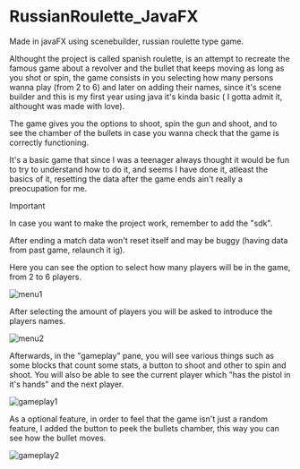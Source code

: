 # RussianRoulette_JavaFX
Made in javaFX using scenebuilder, russian roulette type game.

Althought the project is called spanish roulette, is an attempt to recreate the famous game about a revolver and the bullet that  keeps moving as long as you shot or spin, the game consists in you selecting how many persons wanna play (from 2 to 6) and later on adding their names, since it's scene builder and this is my first year using java it's kinda basic ( I gotta admit it, althought was made with love).

The game gives you the options to shoot, spin the gun and shoot, and to see the chamber of the bullets in case you wanna check that the game is correctly functioning.

It's a basic game that since I was a teenager always thought it would be fun to try to understand how to do it, and seems I have done it, atleast the basics of it, resetting the data after the game ends ain't really a preocupation for me.

> [!IMPORTANT]  
> In case you want to make the project work, remember to add the "sdk".
> 
> After ending a match data won't reset itself and may be buggy (having data from past game, relaunch it ig).


Here you can see the option to select how many players will be in the game, from 2 to 6 players.

![menu1](https://github.com/user-attachments/assets/731f0fde-793c-488e-8c2e-81ba5147d2f9)

After selecting the amount of players you will be asked to introduce the players names.

![menu2](https://github.com/user-attachments/assets/816db127-3cd3-44d0-9cb4-1f623d077fec)

Afterwards, in the "gameplay" pane, you will see various things such as some blocks that count some stats, a button to shoot and other to spin and shoot. You will also be able to see the current player which "has the pistol in it's hands" and the next player. 

![gameplay1](https://github.com/user-attachments/assets/66622f07-fc17-4a7e-a775-dd1aa8083ec4)

As a optional feature, in order to feel that the game isn't just a random feature, I added the button to peek the bullets chamber, this way you can see how the bullet moves.

![gameplay2](https://github.com/user-attachments/assets/aeafef0c-8d8d-423e-aa47-e2b85a539997)

